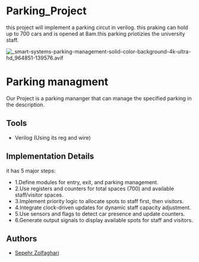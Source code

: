 # Parking_Project
this project will implement a parking circut in verilog. this praking can hold up to 700 cars and is opened at 8am.this parking priotizies the university staff.

![_smart-systems-parking-management-solid-color-background-4k-ultra-hd_964851-139576.avif](https://github.com/sepehrzoli/Parking_Project/blob/main/smart-systems-parking-management-solid-color-background-4k-ultra-hd_964851-139576.avif)

# Parking managment

Our Project is a parking mananger that can manage the specified parking in the description.


## Tools
- Verilog (Using its reg and wire)

## Implementation Details
  it has 5 major steps:
- 1.Define modules for entry, exit, and parking management.
-  2.Use registers and counters for total spaces (700) and available staff/visitor spaces.
-    3.Implement priority logic to allocate spots to staff first, then visitors.
-    4.Integrate clock-driven updates for dynamic staff capacity adjustment.
-    5.Use sensors and flags to detect car presence and update counters.
-    6.Generate output signals to display available spots for staff and visitors.

## Authors
- [Sepehr Zolfaghari](https://github.com/sepehrzoli)

